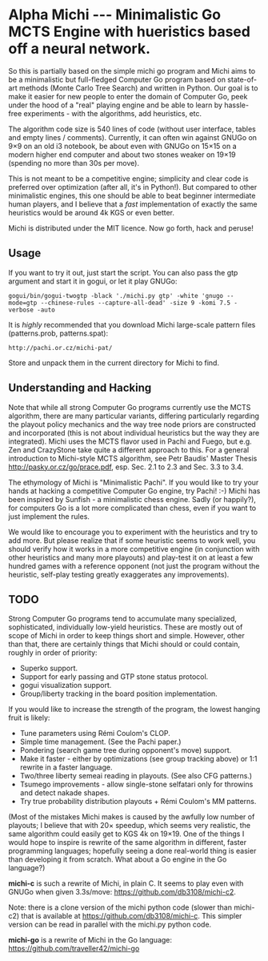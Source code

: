 Alpha Michi --- Minimalistic Go MCTS Engine with hueristics based off a neural network.
=====================================

So this is partially based on the simple michi go program
and
Michi aims to be a minimalistic but full-fledged Computer Go program based
on state-of-art methods (Monte Carlo Tree Search) and written in Python.
Our goal is to make it easier for new people to enter the domain of
Computer Go, peek under the hood of a "real" playing engine and be able
to learn by hassle-free experiments - with the algorithms, add heuristics,
etc.

The algorithm code size is 540 lines of code (without user interface, tables
and empty lines / comments).  Currently, it can often win against GNUGo
on 9×9 on an old i3 notebook, be about even with GNUGo on 15×15 on a modern
higher end computer and about two stones weaker on 19×19 (spending no more
than 30s per move).

This is not meant to be a competitive engine; simplicity and clear code is
preferred over optimization (after all, it's in Python!).  But compared to
other minimalistic engines, this one should be able to beat beginner
intermediate human players, and I believe that a *fast* implementation
of exactly the same heuristics would be around 4k KGS or even better.

Michi is distributed under the MIT licence.  Now go forth, hack and peruse!

Usage
-----

If you want to try it out, just start the script.  You can also pass the
gtp argument and start it in gogui, or let it play GNUGo:

	gogui/bin/gogui-twogtp -black './michi.py gtp' -white 'gnugo --mode=gtp --chinese-rules --capture-all-dead' -size 9 -komi 7.5 -verbose -auto

It is *highly* recommended that you download Michi large-scale pattern files
(patterns.prob, patterns.spat):

	http://pachi.or.cz/michi-pat/

Store and unpack them in the current directory for Michi to find.

Understanding and Hacking
-------------------------

Note that while all strong Computer Go programs currently use the MCTS
algorithm, there are many particular variants, differing particularly
regarding the playout policy mechanics and the way tree node priors
are constructed and incorporated (this is not about individual heuristics
but the way they are integrated).  Michi uses the MCTS flavor used in
Pachi and Fuego, but e.g. Zen and CrazyStone take quite a different
approach to this.  For a general introduction to Michi-style MCTS algorithm,
see Petr Baudis' Master Thesis http://pasky.or.cz/go/prace.pdf, esp.
Sec. 2.1 to 2.3 and Sec. 3.3 to 3.4.

The ethymology of Michi is "Minimalistic Pachi".  If you would like
to try your hands at hacking a competitive Computer Go engine, try Pachi! :-)
Michi has been inspired by Sunfish - a minimalistic chess engine.  Sadly
(or happily?), for computers Go is a lot more complicated than chess, even
if you want to just implement the rules.

We would like to encourage you to experiment with the heuristics and try
to add more.  But please realize that if some heuristic seems to work well,
you should verify how it works in a more competitive engine (in conjunction
with other heuristics and many more playouts) and play-test it on at least
a few hundred games with a reference opponent (not just the program without
the heuristic, self-play testing greatly exaggerates any improvements).

TODO
----

Strong Computer Go programs tend to accumulate many specialized,
sophisticated, individually low-yield heuristics.  These are mostly
out of scope of Michi in order to keep things short and simple.
However, other than that, there are certainly things that Michi should
or could contain, roughly in order of priority:

  * Superko support.
  * Support for early passing and GTP stone status protocol.
  * gogui visualization support.
  * Group/liberty tracking in the board position implementation.

If you would like to increase the strength of the program, the lowest
hanging fruit is likely:

  * Tune parameters using Rémi Coulom's CLOP.
  * Simple time management.  (See the Pachi paper.)
  * Pondering (search game tree during opponent's move) support.
  * Make it faster - either by optimizations (see group tracking above)
    or 1:1 rewrite in a faster language.
  * Two/three liberty semeai reading in playouts.  (See also CFG patterns.)
  * Tsumego improvements - allow single-stone selfatari only for throwins
    and detect nakade shapes.
  * Try true probability distribution playouts + Rémi Coulom's MM patterns.

(Most of the mistakes Michi makes is caused by the awfully low number of
playouts; I believe that with 20× speedup, which seems very realistic, the same
algorithm could easily get to KGS 4k on 19×19.  One of the things I would hope
to inspire is rewrite of the same algorithm in different, faster programming
languages; hopefully seeing a done real-world thing is easier than developing
it from scratch.  What about a Go engine in the Go language?)

**michi-c** is such a rewrite of Michi, in plain C.  It seems to play even with
GNUGo when given 3.3s/move: https://github.com/db3108/michi-c2.

Note: there is a clone version of the michi python code (slower than michi-c2)
that is available at https://github.com/db3108/michi-c.
This simpler version can be read in parallel with the michi.py python code.

**michi-go** is a rewrite of Michi in the Go language:
https://github.com/traveller42/michi-go
